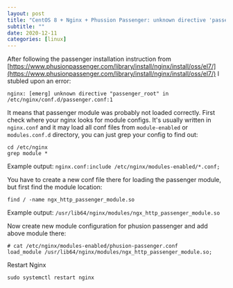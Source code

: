 ```yaml
---
layout: post
title: "CentOS 8 + Nginx + Phussion Passenger: unknown directive 'passenger_root'"
subtitle: ""
date: 2020-12-11
categories: [linux]
---
```


After following the passenger installation instruction from [https://www.phusionpassenger.com/library/install/nginx/install/oss/el7/](https://www.phusionpassenger.com/library/install/nginx/install/oss/el7/) I stubled upon an error:

```
nginx: [emerg] unknown directive "passenger_root" in /etc/nginx/conf.d/passenger.conf:1
```

It means that passenger module was probably not loaded correctly. First check where your nginx looks for module configs. It's usually written in `nginx.conf` and it may load all conf files from `module-enabled` or `modules.conf.d` directory, you can just grep your config to find out:

```
cd /etc/nginx
grep module *
```

Example output: `nginx.conf:include /etc/nginx/modules-enabled/*.conf;`

You have to create a new conf file there for loading the passenger module, but first find the module location:

```
find / -name ngx_http_passenger_module.so
```

Example output: `/usr/lib64/nginx/modules/ngx_http_passenger_module.so`

Now create new module configuration for phusion passenger and add above module there:

```
# cat /etc/nginx/modules-enabled/phusion-passenger.conf
load_module /usr/lib64/nginx/modules/ngx_http_passenger_module.so;
```

Restart Nginx 
```
sudo systemctl restart nginx
```
